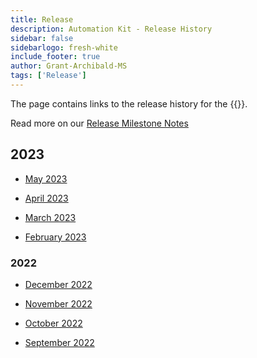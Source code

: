 ```yaml
---
title: Release
description: Automation Kit - Release History
sidebar: false
sidebarlogo: fresh-white
include_footer: true
author: Grant-Archibald-MS
tags: ['Release']
---
```


The page contains links to the release history for the {{<product-name>}}.

Read more on our [Release Milestone Notes](/releases/milestones)

## 2023

- [May 2023](/releases/may-2023)

- [April 2023](/releases/april-2023)

- [March 2023](/releases/march-2023)

- [February 2023](/releases/february-2023)

### 2022

- [December 2022](/releases/december-2022)

- [November 2022](/releases/november-2022)

- [October 2022](/releases/october-2022)

- [September 2022](/releases/september-2022)